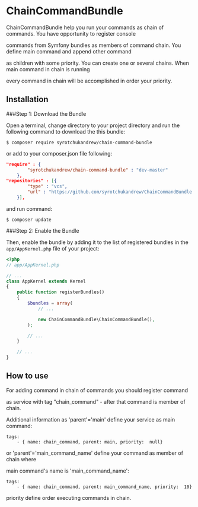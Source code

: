 # ChainCommandBundle

ChainCommandBundle help you run your commands as chain of commands. You have opportunity to register console 

commands from Symfony bundles as members of command chain. You define main command and append other command 

as children with some priority. You can create one or several chains. When main command in chain is running
   
every command in chain will be accomplished in order your priority. 

Installation
---------------------------

###Step 1: Download the Bundle

Open a terminal, change directory to your project directory and run the
following command to download the this bundle:

```console
$ composer require syrotchukandrew/chain-command-bundle
```


or add to your composer.json file following:

```json
"require" : {
        "syrotchukandrew/chain-command-bundle" : "dev-master"        
    },    
"repositories" : [{
        "type" : "vcs",        
        "url" : "https://github.com/syrotchukandrew/ChainCommandBundle.git"        
    }],
```
    
and run command:

```console
$ composer update
```

###Step 2: Enable the Bundle

Then, enable the bundle by adding it to the list of registered bundles
in the `app/AppKernel.php` file of your project:

```php
<?php
// app/AppKernel.php

// ...
class AppKernel extends Kernel
{
    public function registerBundles()
    {
        $bundles = array(
            // ...

            new ChainCommandBundle\ChainCommandBundle(),
        );

        // ...
    }

    // ...
}
```

How to use
-------------------------   
    
For adding command in chain of commands you should register command

as service with tag "chain_command" - after that command is member of chain.

Additional information as 'parent'='main' define your service as main command:

    tags:
        - { name: chain_command, parent: main, priority:  null}
        
or 'parent'='main_command_name' define your command as member of chain where 

main command's  name is 'main_command_name':

    tags:
        - { name: chain_command, parent: main_command_name, priority:  10}
        
priority define order executing commands in chain.

